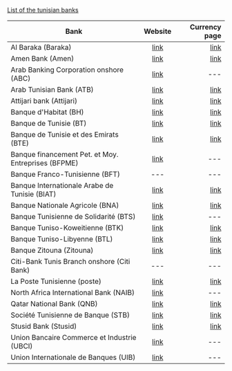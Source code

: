 [List of the tunisian banks](http://www.conditions-de-banque-tunisie.com/banques-en-tunisie.html)

| Bank        | Website           | Currency page  |
| ------------- |:-------------:| -----:|
| Al Baraka (Baraka)    | [link](http://www.albarakabank.com.tn) | [link](http://www.albarakabank.com.tn/CoursConvertisseurDevise.aspx) |
| Amen Bank (Amen)    | [link](http://www.amenbank.com.tn)  |   [link](http://www.amenbank.com.tn/news/fichiers/100.pdf) |
| Arab Banking Corporation onshore (ABC) | [link](http://www.arabbanking.com)  |  --- |
| Arab Tunisian Bank (ATB)    | [link](http://www.atb.com.tn)  |   [link](http://www.atb.com.tn/convertisseur) |
| Attijari bank (Attijari) | [link](http://www.attijaribank.com.tn) | [link](http://www.attijaribank.com.tn/Fr/Cours_de_change__59_205) |
| Banque d'Habitat (BH)    | [link](http://www.bh.com.tn)  |   [link](http://www.bh.com.tn/devise.asp) |
| Banque de Tunisie (BT)    | [link](http://www.bt.com.tn)  |   [link](http://www.bt.com.tn/change) |
| Banque de Tunisie et des Emirats (BTE)    | [link](http://www.bte.com.tn)  |   [link](http://www.bte.com.tn/?idart=8) |
| Banque financement Pet. et Moy. Entreprises (BFPME)    | [link](http://www.bfpme.com.tn)  |   --- |
| Banque Franco-Tunisienne (BFT)   | ---  |   --- |
| Banque Internationale Arabe de Tunisie (BIAT) | [link](http://www.biat.com.tn) | [link](http://www.biat.com.tn/biat/cours_devise.jsp) |
| Banque Nationale Agricole (BNA)    | [link](http://www.bna.com.tn)  |   [link](http://www.bna.com.tn/devise.asp) |
| Banque Tunisienne de Solidarité (BTS)   | [link](http://www.bts.com.tn)  |   --- |
| Banque Tuniso-Koweitienne (BTK) | [link](http://www.btknet.com) | [link](http://www.btknet.com/site/fr/convertisseur.php?id_article=33) |
| Banque Tuniso-Libyenne (BTL) | [link](http://www.btl.com.tn)  | [link](http://www.btl.com.tn/portal/page?_dad=portal&_schema=PORTAL&_pageid=37%2C391598) |
| Banque Zitouna (Zitouna)    | [link](http://www.banquezitouna.com/)  |   [link](http://www.banquezitouna.com/Fr/convertisseur-de-devise_64_103) |
| Citi-Bank Tunis Branch onshore (Citi Bank)    | ---  |   --- |
| La Poste Tunisienne (poste)    | [link](http://www.poste.tn)  |   [link](http://www.poste.tn/change.php) |
| North Africa International Bank (NAIB)    | [link](http://www.naibbank.com)  |   --- |
| Qatar National Bank (QNB)    | [link](http://www.qnb.com.tn)  |   [link](http://www.qnb.com.tn/en/financial-tools.html?view=financialtools) |
| Société Tunisienne de Banque (STB)    | [link](http://www.stb.com.tn)  |   [link](www.stb.com.tn/fr/site/bourse.../cours-de-change/) |
| Stusid Bank (Stusid)    | [link](http://www.stusidbank.com.tn)  |   [link](http://www.stusidbank.com.tn/site/publish/content/article.asp?id=78) |
| Union Bancaire Commerce et Industrie (UBCI)    | [link](http://www.ubci.tn)  |   --- |
| Union Internationale de Banques (UIB)    | [link](http://www.uib.com.tn)  |   --- |
